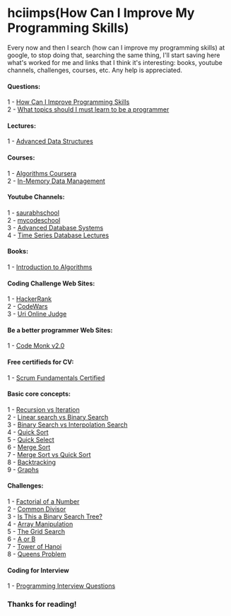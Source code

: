 # hciimps(How Can I Improve My Programming Skills)

Every now and then I search (how can I improve my programming skills) at google, to stop doing that, searching the same thing, I'll start saving here what's worked for me and links that I think it's interesting: books, youtube channels, challenges, courses, etc. Any help is appreciated.

#### Questions: 

1 - [How Can I Improve Programming Skills](https://www.quora.com/How-can-I-improve-programming-skills)  
2 - [What topics should I must learn to be a programmer](https://www.quora.com/What-topics-should-I-must-learn-to-be-a-programmer)

#### Lectures:

1 - [Advanced Data Structures](http://courses.csail.mit.edu/6.851/fall17/lectures/)

#### Courses:

1 - [Algorithms Coursera](https://www.coursera.org/specializations/algorithms)  
2 - [In-Memory Data Management](https://open.hpi.de/courses/imdb2017)

#### Youtube Channels:

1 - [saurabhschool](https://www.youtube.com/user/saurabhschool/playlists)  
2 - [mycodeschool](https://www.youtube.com/user/mycodeschool/playlists)  
3 - [Advanced Database Systems](https://www.youtube.com/playlist?list=PLSE8ODhjZXjYgTIlqf4Dy9KQpQ7kn1Tl0)  
4 - [Time Series Database Lectures](https://www.youtube.com/watch?v=2SUBRE6wGiA&list=PLSE8ODhjZXjY0GMWN4X8FIkYNfiu8_Wl9&index=1)


#### Books:

1 - [Introduction to Algorithms](https://www.amazon.com/Introduction-Algorithms-3rd-MIT-Press/dp/0262033844)

#### Coding Challenge Web Sites:

1 - [HackerRank](http://hackerrank.com)  
2 - [CodeWars](https://www.codewars.com)  
3 - [Uri Online Judge](https://www.urionlinejudge.com.br)

#### Be a better programmer Web  Sites:

1 - [Code Monk v2.0](https://www.hackerearth.com/practice/codemonk/)

#### Free certifieds for CV:

1 - [Scrum Fundamentals Certified](https://www.scrumstudy.com/certification/scrum-fundamentals-certified)  

#### Basic core concepts:

1 - [Recursion vs Iteration](https://stackoverflow.com/questions/15688019/recursion-versus-iteration?utm_medium=organic&utm_source=google_rich_qa&utm_campaign=google_rich_qa)  
2 - [Linear search vs Binary Search](https://stackoverflow.com/questions/700241/what-is-the-difference-between-linear-search-and-binary-search)  
3 - [Binary Search vs Interpolation Search](https://softwareengineering.stackexchange.com/questions/119703/interpolation-search-vs-binary-search?utm_medium=organic&utm_source=google_rich_qa&utm_campaign=google_rich_qa)  
4 - [Quick Sort](https://en.wikipedia.org/wiki/Quicksort)  
5 - [Quick Select](https://stackoverflow.com/questions/10846482/quickselect-algorithm-understanding?utm_medium=organic&utm_source=google_rich_qa&utm_campaign=google_rich_qa)  
6 - [Merge Sort](https://en.wikipedia.org/wiki/Merge_sort)  
7 - [Merge Sort vs Quick Sort](https://stackoverflow.com/questions/70402/why-is-quicksort-better-than-mergesort)  
8 - [Backtracking](https://en.wikipedia.org/wiki/Backtracking)  
9 - [Graphs](https://en.wikibooks.org/wiki/A-level_Computing/AQA/Paper_1/Fundamentals_of_data_structures/Graphs)  

#### Challenges:

1 - [Factorial of a Number](https://www.hackerrank.com/challenges/extra-long-factorials/problem)  
2 - [Common Divisor](https://www.hackerrank.com/challenges/common-divisors/problem)  
3 - [Is This a Binary Search Tree?](https://www.hackerrank.com/challenges/is-binary-search-tree/problem)  
4 - [Array Manipulation](https://www.hackerrank.com/challenges/crush/problem)  
5 - [The Grid Search](https://www.hackerrank.com/challenges/the-grid-search/problem)  
6 - [A or B](https://www.hackerrank.com/challenges/aorb/problem)  
7 - [Tower of Hanoi](https://www.codewars.com/kata/towers-of-hanoi)  
8 - [Queens Problem](https://www.hackerrank.com/challenges/queens-on-board/problem)

#### Coding for Interview

1 - [Programming Interview Questions](https://www.hackerrank.com/programming-interview-questions/)


### Thanks for reading!
